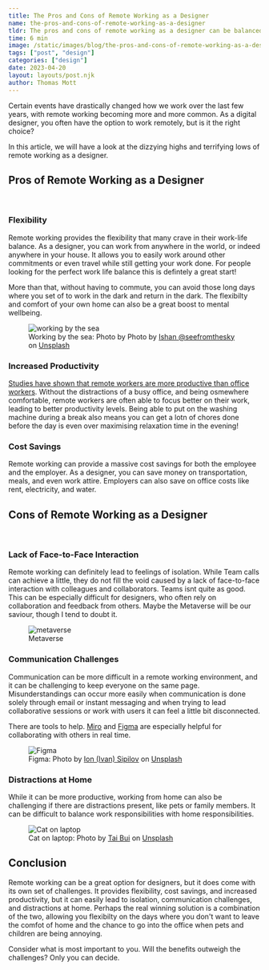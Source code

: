 ```yaml
---
title: The Pros and Cons of Remote Working as a Designer
name: the-pros-and-cons-of-remote-working-as-a-designer
tldr: The pros and cons of remote working as a designer can be balanced to find the right option for you. This article outlines remote working's benefits, including flexibility, cost savings, and increased productivity, and its drawbacks like isolation, communication difficulty, and distractions at home, helping you make an informed decision.
time: 6 min
image: /static/images/blog/the-pros-and-cons-of-remote-working-as-a-designer/home.webp
tags: ["post", "design"]
categories: ["design"]
date: 2023-04-20
layout: layouts/post.njk
author: Thomas Mott
---
```


Certain events have drastically changed how we work over the last few years, with remote working becoming more and more common. As a digital designer, you often have the option to work remotely, but is it the right choice?

In this article, we will have a look at the dizzying highs and terrifying lows of remote working as a designer.

## Pros of Remote Working as a Designer

<br/>

### Flexibility

Remote working provides the flexibility that many crave in their work-life balance. As a designer, you can work from anywhere in the world, or indeed anywhere in your house. It allows you to easily work around other commitments or even travel while still getting your work done. For people looking for the perfect work life balance this is defintely a great start!

More than that, without having to commute, you can avoid those long days where you set of to work in the dark and return in the dark. The flexibilty and comfort of your own home can also be a great boost to mental wellbeing.

<figure>
	<img class="case-img " src="/static/images/blog/the-pros-and-cons-of-remote-working-as-a-designer/anywhere.webp" alt="working by the sea">
	<figcaption>Working by the sea: Photo by Photo by <a href="https://unsplash.com/fr/@seefromthesky?utm_source=unsplash&utm_medium=referral&utm_content=creditCopyText">Ishan @seefromthesky</a> on <a href="https://unsplash.com/photos/c2CUKwbKQPg?utm_source=unsplash&utm_medium=referral&utm_content=creditCopyText">Unsplash</a>
  </figcaption>
</figure>

### Increased Productivity

[Studies have shown that remote workers are more productive than office workers](https://resources.owllabs.com/hubfs/SORW/SORW_2021/owl-labs_state-of-remote-work-2021_report-final.pdf?utm_campaign=State%20of%20Remote%20Work%202021&utm_medium=email&_hsmi=180908804&_hsenc=p2ANqtz-_QqLl-7bQetJbJYOdCoskUzSr2pErrPvrTL353dUDu9e3aetTHyMlktMDf-N_opd0g0eg2lZzzzMM4MFaCkoOPa9Edt73hZO7QXJGYUaOVMIId_nk&utm_content=180908804&utm_source=hs_automation). Without the distractions of a busy office, and being osmewhere comfortable, remote workers are often able to focus better on their work, leading to better productivity levels. Being able to put on the washing machine during a break also means you can get a lotn of chores done before the day is even over maximising relaxation time in the evening!

### Cost Savings

Remote working can provide a massive cost savings for both the employee and the employer. As a designer, you can save money on transportation, meals, and even work attire. Employers can also save on office costs like rent, electricity, and water.

## Cons of Remote Working as a Designer

<br />

### Lack of Face-to-Face Interaction

Remote working can definitely lead to feelings of isolation. While Team calls can achieve a little, they do not fill the void caused by a lack of face-to-face interaction with colleagues and collaborators. Teams isnt quite as good. This can be especially difficult for designers, who often rely on collaboration and feedback from others. Maybe the Metaverse will be our saviour, though I tend to doubt it.

<figure>
	<img class="case-img " src="/static/images/blog/the-pros-and-cons-of-remote-working-as-a-designer/meta.webp" alt="metaverse"  style="height: auto;">
	<figcaption>Metaverse</figcaption>
</figure>

### Communication Challenges

Communication can be more difficult in a remote working environment, and it can be challenging to keep everyone on the same page. Misunderstandings can occur more easily when communication is done solely through email or instant messaging and when trying to lead collaborative sessions or work with users it can feel a little bit disconnected.

There are tools to help. [Miro](https://miro.com) and [Figma](https://www.figma.com/) are especially helpful for collaborating with others in real time.

<figure>
	<img class="case-img " src="/static/images/blog/the-pros-and-cons-of-remote-working-as-a-designer/figma.webp" alt="Figma">
	<figcaption>Figma: Photo by <a href="https://unsplash.com/ja/@ion66574?utm_source=unsplash&utm_medium=referral&utm_content=creditCopyText">Ion (Ivan) Sipilov</a> on <a href="https://unsplash.com/photos/Z8Fm-Dc3G7A?utm_source=unsplash&utm_medium=referral&utm_content=creditCopyText">Unsplash</a>

  </figcaption>
</figure>

### Distractions at Home

While it can be more productive, working from home can also be challenging if there are distractions present, like pets or family members. It can be difficult to balance work responsibilities with home responsibilities.

<figure>
	<img class="case-img " src="/static/images/blog/the-pros-and-cons-of-remote-working-as-a-designer/cat.webp" alt="Cat on laptop">
	<figcaption>Cat on laptop: Photo by <a href="https://unsplash.com/@agforl24?utm_source=unsplash&utm_medium=referral&utm_content=creditCopyText">Tai Bui</a> on <a href="https://unsplash.com/photos/393l7SYoM7w?utm_source=unsplash&utm_medium=referral&utm_content=creditCopyText">Unsplash</a>
  </figcaption>
</figure>

## Conclusion

Remote working can be a great option for designers, but it does come with its own set of challenges. It provides flexibility, cost savings, and increased productivity, but it can easily lead to isolation, communication challenges, and distractions at home. Perhaps the real winning solution is a combination of the two, allowing you flexibilty on the days where you don't want to leave the comfot of home and the chance to go into the office when pets and children are being annoying.

Consider what is most important to you. Will the benefits outweigh the challenges? Only you can decide.
